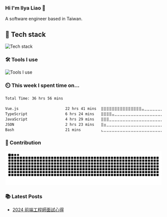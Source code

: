 ### Hi I'm Ilya Liao 👋

A software engineer based in Taiwan.

## 🔭 Tech stack

![Tech stack](https://skillicons.dev/icons?i=nodejs,js,ts,tailwind,react,nextjs,vue,pinia,nuxt)

### 🛠 Tools I use

![Tools I use](https://skillicons.dev/icons?i=neovim,vim,vscode,pnpm,vite,vercel,git,github,postman,discord)

### ⏲️ This week I spent time on...

<!--START_SECTION:waka-->

```txt
Total Time: 36 hrs 56 mins

Vue.js                     22 hrs 41 mins  ⣿⣿⣿⣿⣿⣿⣿⣿⣿⣿⣿⣿⣿⣿⣿⣤⣀⣀⣀⣀⣀⣀⣀⣀⣀   61.26 %
TypeScript                 6 hrs 24 mins   ⣿⣿⣿⣿⣤⣀⣀⣀⣀⣀⣀⣀⣀⣀⣀⣀⣀⣀⣀⣀⣀⣀⣀⣀⣀   17.31 %
JavaScript                 4 hrs 29 mins   ⣿⣿⣿⣀⣀⣀⣀⣀⣀⣀⣀⣀⣀⣀⣀⣀⣀⣀⣀⣀⣀⣀⣀⣀⣀   12.12 %
JSON                       2 hrs 23 mins   ⣿⣶⣀⣀⣀⣀⣀⣀⣀⣀⣀⣀⣀⣀⣀⣀⣀⣀⣀⣀⣀⣀⣀⣀⣀   06.47 %
Bash                       21 mins         ⣄⣀⣀⣀⣀⣀⣀⣀⣀⣀⣀⣀⣀⣀⣀⣀⣀⣀⣀⣀⣀⣀⣀⣀⣀   00.96 %
```

<!--END_SECTION:waka-->

### 🚀 Contribution

<picture>
  <source media="(prefers-color-scheme: dark)" srcset="https://raw.githubusercontent.com/jackcodetw/jackcodetw/output/github-contribution-grid-snake-dark.svg">
  <source media="(prefers-color-scheme: light)" srcset="https://raw.githubusercontent.com/jackcodetw/jackcodetw/output/github-contribution-grid-snake.svg">
  <img alt="github contribution grid snake animation" src="https://raw.githubusercontent.com/jackcodetw/jackcodetw/output/github-contribution-grid-snake.svg">
</picture>

### 📚 Latest Posts
- [2024 前端工程師面試心得](https://www.ilyal.me/posts/2024-front-end-interview-experience)

